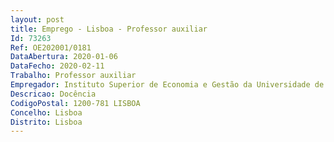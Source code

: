 ```yaml
--- 
layout: post
title: Emprego - Lisboa - Professor auxiliar
Id: 73263
Ref: OE202001/0181
DataAbertura: 2020-01-06
DataFecho: 2020-02-11
Trabalho: Professor auxiliar
Empregador: Instituto Superior de Economia e Gestão da Universidade de Lisboa
Descricao: Docência
CodigoPostal: 1200-781 LISBOA
Concelho: Lisboa
Distrito: Lisboa
--- 
```

